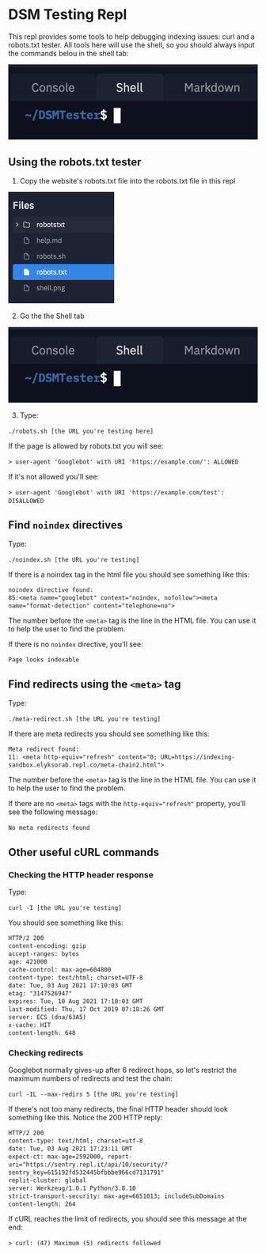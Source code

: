 # DSM Testing Repl

This repl provides some tools to help debugging indexing issues: curl and a robots.txt tester. All tools here will use the shell, so you should always input the commands belou in the shell tab:

![alt text](img/shell.png "The shell tab")

## Using the robots.txt tester

1. Copy the website's robots.txt file into the robots.txt file in this repl

![alt text](img/the_file.png "File list")

2. Go the the Shell tab

![alt text](img/shell.png "The shell tab")

3. Type:

`./robots.sh [the URL you're testing here]`

If the page is allowed by robots.txt you will see:

`> user-agent 'Googlebot' with URI 'https://example.com/': ALLOWED`

If it's not allowed you'll see:

`> user-agent 'Googlebot' with URI 'https://example.com/test': DISALLOWED`


## Find `noindex` directives

Type:

`./noindex.sh [the URL you're testing]`

If there is a noindex tag in the html file you should see something like this:

```
noindex directive found:
85:<meta name="googlebot" content="noindex, nofollow"><meta name="format-detection" content="telephone=no">
```

The number before the `<meta>` tag is the line in the HTML file. You can use it to help the user to find the problem.

If there is no `noindex` directive, you'll see:

```
Page looks indexable
```

## Find redirects using the `<meta>` tag

Type:

`./meta-redirect.sh [the URL you're testing]`

If there are meta redirects you should see something like this:

```
Meta redirect found:
11: <meta http-equiv="refresh" content="0; URL=https://indexing-sandbox.elyksorab.repl.co/meta-chain2.html">
```

The number before the `<meta>` tag is the line in the HTML file. You can use it to help the user to find the problem.

If there are no `<meta>` tags with the `http-equiv="refresh"` property, you'll see the following message:

`No meta redirects found`

## Other useful cURL commands

### Checking the HTTP header response

Type:

`curl -I [the URL you're testing]`

You should see something like this:

```
HTTP/2 200 
content-encoding: gzip
accept-ranges: bytes
age: 421000
cache-control: max-age=604800
content-type: text/html; charset=UTF-8
date: Tue, 03 Aug 2021 17:10:03 GMT
etag: "3147526947"
expires: Tue, 10 Aug 2021 17:10:03 GMT
last-modified: Thu, 17 Oct 2019 07:18:26 GMT
server: ECS (dna/63A5)
x-cache: HIT
content-length: 648
```

### Checking redirects

Googlebot normally gives-up after 6 redirect hops, so let's restrict the maximum numbers of redirects and test the chain:

`curl -IL --max-redirs 5 [the URL you're testing]`

If there's not too many redirects, the final HTTP header should look something like this. Notice the 200 HTTP reply:

```
HTTP/2 200 
content-type: text/html; charset=utf-8
date: Tue, 03 Aug 2021 17:23:11 GMT
expect-ct: max-age=2592000, report-uri="https://sentry.repl.it/api/10/security/?sentry_key=615192fd532445bfbbbe966cd7131791"
replit-cluster: global
server: Werkzeug/1.0.1 Python/3.8.10
strict-transport-security: max-age=6651013; includeSubDomains
content-length: 264
```

If cURL reaches the limit of redirects, you should see this message at the end:

`> curl: (47) Maximum (5) redirects followed`